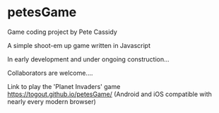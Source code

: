 # petesGame
Game coding project by Pete Cassidy

A simple shoot-em up game written in Javascript

In early development and under ongoing construction...

Collaborators are welcome....


Link to play the 'Planet Invaders' game  
https://togout.github.io/petesGame/
(Android and iOS compatible with nearly every modern browser)
